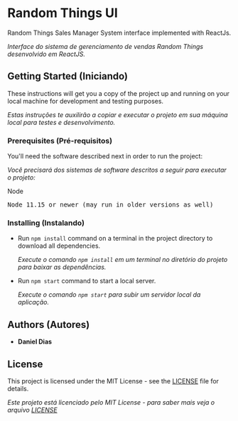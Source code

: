 # Random Things UI
<p>Random Things Sales Manager System interface implemented with ReactJs.</p>
<P><em>Interface do sistema de gerenciamento de vendas Random Things desenvolvido em ReactJS.</em></P>

<h2>Getting Started (Iniciando)</h2>

<p>These instructions will get you a copy of the project up and running on your local machine for development and testing purposes.</p>
<p><em>Estas instruções te auxilirão a copiar e executar o projeto em sua máquina local para testes e desenvolvimento.</em></p>

<h3>Prerequisites (Pré-requisitos)</h3>

<p>You'll need the software described next in order to run the project:</p>
<p><em>Você precisará dos sistemas de software descritos a seguir para executar o projeto:</em></p>

<p>Node</p>
<pre>Node 11.15 or newer (may run in older versions as well)</pre>

<h3>Installing (Instalando)</h3>
<ul>
  <li>
    <p>Run <code>npm install</code> command on a terminal in the project directory to download all dependencies.</p>
    <p><em>Execute o comando <code>npm install</code> em um terminal no diretório do projeto para baixar as dependências.</em></p>
  </li>
  <li>
    <p>Run <code>npm start</code> command to start a local server.</p>
    <p><em>Execute o comando <code>npm start</code> para subir um servidor local da aplicação.</em></p>
  </li>
</ul>
<h2>Authors (Autores)</h2>
<ul>
  <li>
    <strong>Daniel Dias</strong>
  </li>
</ul>

<h2>License</h2>
<p>This project is licensed under the MIT License - see the <a href="https://github.com/Killua010/random-things-UI-E-Commerce/blob/master/LICENSE">LICENSE</a> file for details.</p>
<p><em>Este projeto está licenciado pelo MIT License - para saber mais veja o arquivo <a href="https://github.com/Killua010/random-things-UI-E-Commerce/blob/master/LICENSEhttps://github.com/Killua010/random-things-UI-E-Commerce/blob/master/LICENSE">LICENSE</a></em></p>

